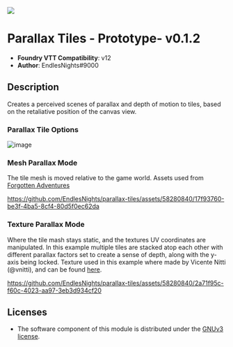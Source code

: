 ![](https://img.shields.io/badge/Foundry-v12-informational)

# Parallax Tiles - Prototype- v0.1.2
* **Foundry VTT Compatibility**: v12
* **Author**: EndlesNights#9000

## Description
Creates a perceived scenes of parallax and depth of motion to tiles, based on the retaliative position of the canvas view.

### Parallax Tile Options
![image](https://github.com/EndlesNights/parallax-tiles/assets/58280840/57964f9e-a6f6-4eac-8949-1d5ace508c8f)

### Mesh Parallax Mode
The tile mesh is moved relative to the game world.
Assets used from [Forgotten Adventures ](https://www.forgotten-adventures.net/)

https://github.com/EndlesNights/parallax-tiles/assets/58280840/17f93760-be3f-4ba5-8cf4-80d5f0ec62da


### Texture Parallax Mode
Where the tile mash stays static, and the textures UV coordinates are manipulated. In this example multiple tiles are stacked atop each other with different parallax factors set to create a sense of depth, along with the y-axis being locked.
Texture used in this example where made by Vicente Nitti (@vnitti), and can be found [here](https://vnitti.itch.io/glacial-mountains-parallax-background).

https://github.com/EndlesNights/parallax-tiles/assets/58280840/2a71f95c-f60c-4023-aa97-3eb3d934cf20


## Licenses
* The software component of this module is distributed under the [GNUv3 license](https://github.com/EndlesNights/parallax-tiles/blob/main/LICENSE.txt).

